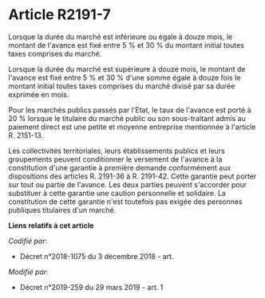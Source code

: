 # Article R2191-7

Lorsque la durée du marché est inférieure ou égale à douze mois, le montant de l'avance est fixé entre 5 % et 30 % du montant
initial toutes taxes comprises du marché.

Lorsque la durée du marché est supérieure à douze mois, le montant de l'avance est fixé entre 5 % et 30 % d'une somme égale à
douze fois le montant initial toutes taxes comprises du marché divisé par sa durée exprimée en mois.

Pour les marchés publics passés par l'Etat, le taux de l'avance est porté à 20 % lorsque le titulaire du marché public ou son
sous-traitant admis au paiement direct est une petite et moyenne entreprise mentionnée à l'article R. 2151-13.

Les collectivités territoriales, leurs établissements publics et leurs groupements peuvent conditionner le versement de
l'avance à la constitution d'une garantie à première demande conformément aux dispositions des articles R. 2191-36 à R.
2191-42. Cette garantie peut porter sur tout ou partie de l'avance. Les deux parties peuvent s'accorder pour substituer à
cette garantie une caution personnelle et solidaire. La constitution de cette garantie n'est toutefois pas exigée des
personnes publiques titulaires d'un marché.

**Liens relatifs à cet article**

_Codifié par_:

  - Décret n°2018-1075 du 3 décembre 2018 - art.

_Modifié par_:

  - Décret n°2019-259 du 29 mars 2019 - art. 1
